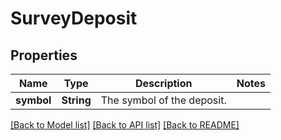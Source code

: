 # SurveyDeposit

## Properties

Name | Type | Description | Notes
------------ | ------------- | ------------- | -------------
**symbol** | **String** | The symbol of the deposit. | 

[[Back to Model list]](../README.md#documentation-for-models) [[Back to API list]](../README.md#documentation-for-api-endpoints) [[Back to README]](../README.md)


